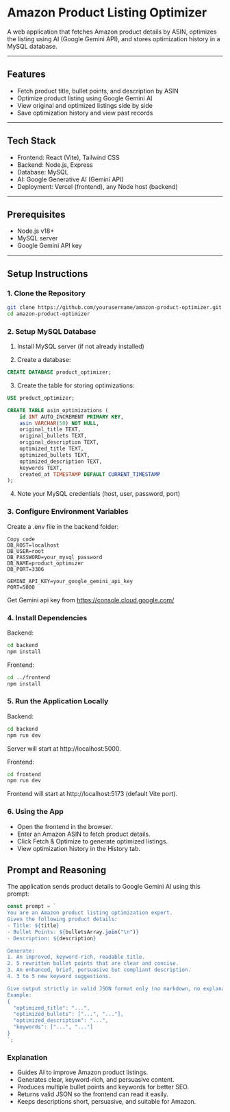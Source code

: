 # Amazon Product Listing Optimizer

A web application that fetches Amazon product details by ASIN, optimizes the listing using AI (Google Gemini API), and stores optimization history in a MySQL database.

---

## Features

- Fetch product title, bullet points, and description by ASIN
- Optimize product listing using Google Gemini AI
- View original and optimized listings side by side
- Save optimization history and view past records

---

## Tech Stack

- Frontend: React (Vite), Tailwind CSS
- Backend: Node.js, Express
- Database: MySQL
- AI: Google Generative AI (Gemini API)
- Deployment: Vercel (frontend), any Node host (backend)

---

## Prerequisites

- Node.js v18+  
- MySQL server  
- Google Gemini API key  

---

## Setup Instructions

### 1. Clone the Repository

```bash
git clone https://github.com/yourusername/amazon-product-optimizer.git
cd amazon-product-optimizer
```
### 2. Setup MySQL Database
1. Install MySQL server (if not already installed)

2. Create a database:
```sql
CREATE DATABASE product_optimizer;
```
3. Create the table for storing optimizations:
```sql
USE product_optimizer;

CREATE TABLE asin_optimizations (
    id INT AUTO_INCREMENT PRIMARY KEY,
    asin VARCHAR(50) NOT NULL,
    original_title TEXT,
    original_bullets TEXT,
    original_description TEXT,
    optimized_title TEXT,
    optimized_bullets TEXT,
    optimized_description TEXT,
    keywords TEXT,
    created_at TIMESTAMP DEFAULT CURRENT_TIMESTAMP
);
```
4. Note your MySQL credentials (host, user, password, port)

### 3. Configure Environment Variables
Create a .env file in the backend folder:
```env
Copy code
DB_HOST=localhost
DB_USER=root
DB_PASSWORD=your_mysql_password
DB_NAME=product_optimizer
DB_PORT=3306

GEMINI_API_KEY=your_google_gemini_api_key
PORT=5000
```
Get Gemini api key from https://console.cloud.google.com/

### 4. Install Dependencies
Backend:
```bash
cd backend
npm install
```

Frontend:
```bash
cd ../frontend
npm install
```
### 5. Run the Application Locally
Backend:
```bash
cd backend
npm run dev
```
Server will start at http://localhost:5000.

Frontend:
```bash
cd frontend
npm run dev
```
Frontend will start at http://localhost:5173 (default Vite port).

### 6. Using the App
- Open the frontend in the browser.
- Enter an Amazon ASIN to fetch product details.
- Click Fetch & Optimize to generate optimized listings.
- View optimization history in the History tab.

## Prompt and Reasoning

The application sends product details to Google Gemini AI using this prompt:

```javascript
const prompt = `
You are an Amazon product listing optimization expert.
Given the following product details:
- Title: ${title}
- Bullet Points: ${bulletsArray.join("\n")}
- Description: ${description}

Generate:
1. An improved, keyword-rich, readable title.
2. 5 rewritten bullet points that are clear and concise.
3. An enhanced, brief, persuasive but compliant description.
4. 3 to 5 new keyword suggestions.

Give output strictly in valid JSON format only (no markdown, no explanations, no backticks).
Example:
{
  "optimized_title": "...",
  "optimized_bullets": ["...", "..."],
  "optimized_description": "...",
  "keywords": ["...", "..."]
}
`;
```

### Explanation
- Guides AI to improve Amazon product listings.
- Generates clear, keyword-rich, and persuasive content.
- Produces multiple bullet points and keywords for better SEO.
- Returns valid JSON so the frontend can read it easily.
- Keeps descriptions short, persuasive, and suitable for Amazon.
